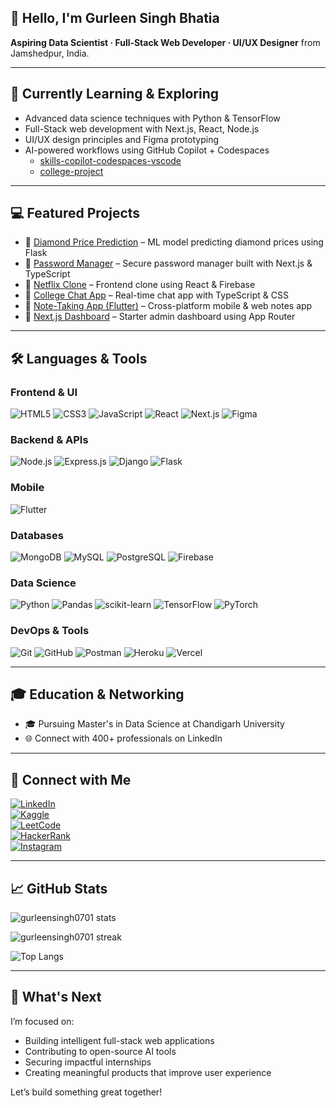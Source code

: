 ## 👋 Hello, I'm **Gurleen Singh Bhatia**

**Aspiring Data Scientist · Full‑Stack Web Developer · UI/UX Designer** from Jamshedpur, India.

---

## 🌱 Currently Learning & Exploring

- Advanced data science techniques with Python & TensorFlow  
- Full-Stack web development with Next.js, React, Node.js  
- UI/UX design principles and Figma prototyping  
- AI-powered workflows using GitHub Copilot + Codespaces  
  - [skills-copilot-codespaces-vscode](https://github.com/GurleenSingh0701/skills-copilot-codespaces-vscode)  
  - [college-project](https://github.com/GurleenSingh0701/college-project)

---

## 💻 Featured Projects

- 🔹 [Diamond Price Prediction](https://github.com/GurleenSingh0701/diamond-price-prediction) – ML model predicting diamond prices using Flask
- 🔹 [Password Manager](https://github.com/GurleenSingh0701/Password-Manager) – Secure password manager built with Next.js & TypeScript
- 🔹 [Netflix Clone](https://github.com/GurleenSingh0701/Netflix_clone) – Frontend clone using React & Firebase
- 🔹 [College Chat App](https://github.com/GurleenSingh0701/college-project) – Real-time chat app with TypeScript & CSS
- 🔹 [Note-Taking App (Flutter)](https://github.com/GurleenSingh0701/Note-Taking-Application) – Cross-platform mobile & web notes app
- 🔹 [Next.js Dashboard](https://github.com/GurleenSingh0701/nextjs) – Starter admin dashboard using App Router

---

## 🛠️ Languages & Tools

### Frontend & UI
![HTML5](https://img.shields.io/badge/-HTML5-E34F26?logo=html5&logoColor=white) 
![CSS3](https://img.shields.io/badge/-CSS3-1572B6?logo=css3&logoColor=white) 
![JavaScript](https://img.shields.io/badge/-JavaScript-F7DF1E?logo=javascript&logoColor=black)
![React](https://img.shields.io/badge/-React-61DAFB?logo=react&logoColor=black)
![Next.js](https://img.shields.io/badge/-Next.js-000000?logo=next.js)
![Figma](https://img.shields.io/badge/-Figma-F24E1E?logo=figma&logoColor=white)

### Backend & APIs
![Node.js](https://img.shields.io/badge/-Node.js-339933?logo=node.js&logoColor=white)
![Express.js](https://img.shields.io/badge/-Express.js-000000?logo=express&logoColor=white)
![Django](https://img.shields.io/badge/-Django-092E20?logo=django&logoColor=white)
![Flask](https://img.shields.io/badge/-Flask-000000?logo=flask)

### Mobile
![Flutter](https://img.shields.io/badge/-Flutter-02569B?logo=flutter&logoColor=white)

### Databases
![MongoDB](https://img.shields.io/badge/-MongoDB-47A248?logo=mongodb&logoColor=white)
![MySQL](https://img.shields.io/badge/-MySQL-4479A1?logo=mysql&logoColor=white)
![PostgreSQL](https://img.shields.io/badge/-PostgreSQL-336791?logo=postgresql&logoColor=white)
![Firebase](https://img.shields.io/badge/-Firebase-FFCA28?logo=firebase&logoColor=black)

### Data Science
![Python](https://img.shields.io/badge/-Python-3776AB?logo=python&logoColor=white)
![Pandas](https://img.shields.io/badge/-Pandas-150458?logo=pandas)
![scikit-learn](https://img.shields.io/badge/-Scikit%20Learn-F7931E?logo=scikit-learn&logoColor=white)
![TensorFlow](https://img.shields.io/badge/-TensorFlow-FF6F00?logo=tensorflow&logoColor=white)
![PyTorch](https://img.shields.io/badge/-PyTorch-EE4C2C?logo=pytorch&logoColor=white)

### DevOps & Tools
![Git](https://img.shields.io/badge/-Git-F05032?logo=git&logoColor=white)
![GitHub](https://img.shields.io/badge/-GitHub-181717?logo=github)
![Postman](https://img.shields.io/badge/-Postman-FF6C37?logo=postman&logoColor=white)
![Heroku](https://img.shields.io/badge/-Heroku-430098?logo=heroku&logoColor=white)
![Vercel](https://img.shields.io/badge/-Vercel-000000?logo=vercel&logoColor=white)

---

## 🎓 Education & Networking

- 🎓 Pursuing Master's in Data Science at Chandigarh University  
- 🌐 Connect with 400+ professionals on LinkedIn

---

## 🔗 Connect with Me

[![LinkedIn](https://img.shields.io/badge/-LinkedIn-0077B5?logo=linkedin&logoColor=white)](https://linkedin.com/in/gurleen-singh-bhatia)  
[![Kaggle](https://img.shields.io/badge/-Kaggle-20BEFF?logo=kaggle&logoColor=white)](https://kaggle.com/gurleensinghbhatia)  
[![LeetCode](https://img.shields.io/badge/-LeetCode-FFA116?logo=leetcode&logoColor=white)](https://www.leetcode.com/gurleensingh1608)  
[![HackerRank](https://img.shields.io/badge/-HackerRank-2EC866?logo=hackerrank&logoColor=white)](https://www.hackerrank.com/gurleen07)  
[![Instagram](https://img.shields.io/badge/-Instagram-E4405F?logo=instagram&logoColor=white)](https://instagram.com/gurleen160800)

---

## 📈 GitHub Stats

<p align="left">
  <img src="https://github-readme-stats.vercel.app/api?username=gurleensingh0701&show_icons=true&locale=en" alt="gurleensingh0701 stats" />
</p>

<p align="left">
  <img src="https://github-readme-streak-stats.herokuapp.com/?user=gurleensingh0701" alt="gurleensingh0701 streak" />
</p>

<p align="left">
  <img src="https://github-readme-stats.vercel.app/api/top-langs?username=gurleensingh0701&show_icons=true&locale=en&layout=compact" alt="Top Langs" />
</p>

---

## 🚀 What's Next

I’m focused on:

- Building intelligent full-stack web applications
- Contributing to open-source AI tools
- Securing impactful internships
- Creating meaningful products that improve user experience

Let’s build something great together!

